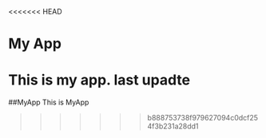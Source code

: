 <<<<<<< HEAD
# My App

This is my app.
last upadte
=======
##MyApp
This is MyApp
>>>>>>> b888753738f979627094c0dcf254f3b231a28dd1
